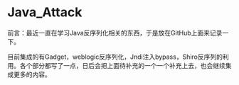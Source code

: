 # Java_Attack
前言：最近一直在学习Java反序列化相关的东西，于是放在GitHub上面来记录一下。

目前集成的有Gadget，weblogic反序列化，Jndi注入bypass，Shiro反序列的利用。各个部分都写了一点，日后会把上面待补充的一个一个补充上去，也会继续集成更多的内容。

